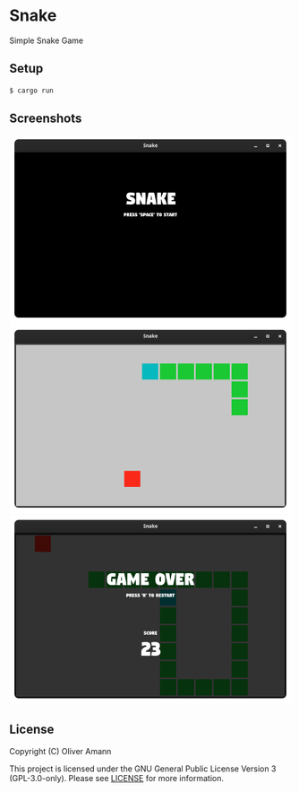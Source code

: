 # Snake

Simple Snake Game

## Setup

```bash
$ cargo run
```

## Screenshots

![Screenshot Start](./docs/assets/screenshot-start.png)
![Screenshot In-Game](./docs/assets/screenshot-in-game.png)
![Screenshot Game Over](./docs/assets/screenshot-game-over.png)

## License

Copyright (C) Oliver Amann

This project is licensed under the GNU General Public License Version 3 (GPL-3.0-only). Please see [LICENSE](./LICENSE) for more information.
